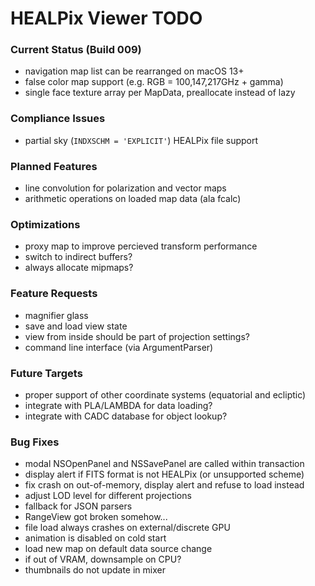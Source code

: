 # HEALPix Viewer TODO

### Current Status (Build 009)

- navigation map list can be rearranged on macOS 13+
- false color map support (e.g. RGB = 100,147,217GHz + gamma)
- single face texture array per MapData, preallocate instead of lazy

### Compliance Issues

- partial sky (`INDXSCHM = 'EXPLICIT'`) HEALPix file support

### Planned Features

- line convolution for polarization and vector maps
- arithmetic operations on loaded map data (ala fcalc)

### Optimizations

- proxy map to improve percieved transform performance
- switch to indirect buffers?
- always allocate mipmaps?

### Feature Requests

- magnifier glass
- save and load view state
- view from inside should be part of projection settings?
- command line interface (via ArgumentParser)

### Future Targets

- proper support of other coordinate systems (equatorial and ecliptic)
- integrate with PLA/LAMBDA for data loading?
- integrate with CADC database for object lookup?

### Bug Fixes

- modal NSOpenPanel and NSSavePanel are called within transaction
- display alert if FITS format is not HEALPix (or unsupported scheme)
- fix crash on out-of-memory, display alert and refuse to load instead
- adjust LOD level for different projections
- fallback for JSON parsers
- RangeView got broken somehow...
- file load always crashes on external/discrete GPU
- animation is disabled on cold start
- load new map on default data source change
- if out of VRAM, downsample on CPU?
- thumbnails do not update in mixer
